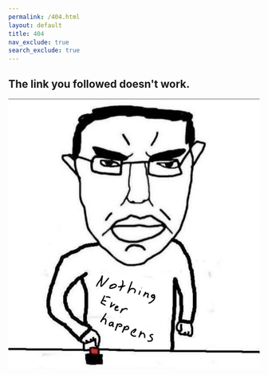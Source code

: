 ```yaml
---
permalink: /404.html
layout: default
title: 404
nav_exclude: true
search_exclude: true
---
```


## The link you followed doesn't work. 

![alt text](nothingeverhappens.jpg)